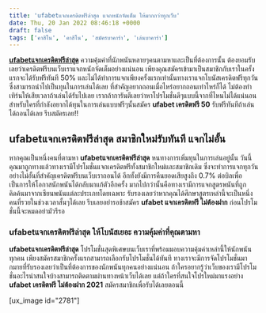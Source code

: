 ```yaml
---
title: 'ufabetแจกเครดิตฟรีล่าสุด แจกหนักจัดเต็ม ให้มากกว่าทุกเว็บ'
date: Thu, 20 Jan 2022 08:46:18 +0000
draft: false
tags: ['คาสิโน', 'คาสิโน', 'สมัครบาคาร่า', 'เล่นบาคาร่า']
---
```


**[ufabetแจกเครดิตฟรีล่าสุด](/archives/)** ความคุ้มค่าที่นักพนันหลายๆคนตามหาและเป็นที่ต้องการนั้น ต้องยอมรับเลยว่าเครดิตฟรีบนเว็บเราแจกหนักจัดเต็มอย่างแน่นอน เพียงคุณสมัครเข้ามาเป็นสมาชิกกับเราในครั้งแรกจะได้รับฟรีทันที 50% และไม่ได้ทำการแจกเพียงครั้งแรกเท่านั้นทางเราแจกโบนัสเครดิตฟรีทุกวัน ซึ่งสามารถนำไปเป็นทุนในการเล่นได้เลย ที่สำคัญอยากถอนเมื่อไหร่อยากถอนเท่าไหร่ก็ได้ ไม่ต้องทำเทิร์นให้เสียเวลาถ้าเล่นได้รับไปเลย เรากล้าการันตีเลยว่าหาโปรโมชั่นดีๆแบบนี้จากที่ไหนไม่ได้แน่นอน สำหรับใครที่กำลังอยากได้ทุนในการเล่นแบบฟรีๆนั้นสมัคร **ufabet เครดิตฟรี 50** รับฟรีทันทีถ้าเล่นได้ถอนได้เลย รีบสมัครเลย!!

**ufabetแจกเครดิตฟรีล่าสุด สมาชิกใหม่รับทันที แจกไม่อั้น**
----------------------------------------------------------

หากคุณเป็นหนึ่งคนที่ตามหา **ufabetแจกเครดิตฟรีล่าสุด** หนทางการเพิ่มทุนในการเล่นอยู่นั้น วันนี้คุณมาถูกทางแล้วทางเรามีโปรโมชั่นแจกเครดิตฟรีทั้งสมาชิกใหม่และสมาชิกเดิม ซึ่งจะทำการแจกทุกวันอย่างไม่อั้นที่สำคัญเครดิตฟรีบนเว็บเราถอนได้ อีกทั้งยังมีการคืนยอดเสียสูงถึง 0.7% ต่อบิลเพื่อเป็นการให้โอกาสนักพนันได้กลับมาแก้ตัวอีกครั้ง มากไปกว่านั้นคือทางเรามีการแจกสูตรพนันที่ถูกคิดค้นมาจากเซียนพนันแต่ละประเภทโดยเฉพาะ รับรองเลยว่าหากคุณได้ศึกษาสูตรเหล่านี้จะเป็นหนึ่งคนที่รวยในช่วงเวลาสั้นๆได้เลย รีบเลยอย่ารอช้าสมัคร **ufabet แจกเครดิตฟรี ไม่ต้องฝาก** ก่อนโปรโมชั่นนี้จะหมดอย่ามัวรีรอ

### **ufabetแจกเครดิตฟรีล่าสุด ให้โบนัสเยอะ ความคุ้มค่าที่คุณตามหา**

**ufabetแจกเครดิตฟรีล่าสุด** โปรโมชั่นสุดพิเศษบนเว็บเราที่พร้อมมอบความคุ้มค่าเหล่านี้ให้นักพนันทุกคน เพียงสมัครสมาชิกครั้งแรกสามารถเลือกรับโปรโมชั่นได้ทันที ทางเราจะมีการจัดโปรโมชั่นมากมายที่รับรองเลยว่าเป็นที่ต้องการของนักพนันทุกคนอย่างแน่นอน ถ้าใครอยากรู้ว่าเว็บของเรามีโปรโมชั่นอะไรน่าสนใจบ้างสามารถติดตามผ่านทางหน้าเว็บได้เลย แต่ถ้าใครที่สนใจโปรใหม่มาแรงอย่าง **ufabet เครดิตฟรี ไม่ต้องฝาก 2021** สมัครสมาชิกเพื่อรับได้เลยตอนนี้

\[ux\_image id="2781"\]